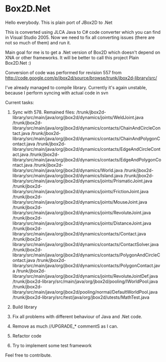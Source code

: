 Box2D.Net
=============

Hello everybody. This is plain port of JBox2D to .Net

This is converted using JLCA Java to C# code converter which you can find in Visual Studio 2005.
Now we need to fix all converting issues (there are not so much of them) and run it.

Main goal for me is to get a .Net version of Box2D which doesn't depend on XNA or other frameworks.
It will be better to call this project Plain Box2D.Net :)

Conversion of code was performed for revision 557 from http://code.google.com/p/jbox2d/source/browse/trunk/jbox2d-library/src/

I've already managed to compile library. Currently it's again unstable, because I perform syncing with actual code in svn

Current tasks:
1) Sync with 578.
Remained files:
/trunk/jbox2d-library/src/main/java/org/jbox2d/dynamics/joints/WeldJoint.java
/trunk/jbox2d-library/src/main/java/org/jbox2d/dynamics/contacts/ChainAndCircleContact.java
/trunk/jbox2d-library/src/main/java/org/jbox2d/dynamics/contacts/ChainAndPolygonContact.java
/trunk/jbox2d-library/src/main/java/org/jbox2d/dynamics/contacts/EdgeAndCircleContact.java
/trunk/jbox2d-library/src/main/java/org/jbox2d/dynamics/contacts/EdgeAndPolygonContact.java
/trunk/jbox2d-library/src/main/java/org/jbox2d/dynamics/World.java
/trunk/jbox2d-library/src/main/java/org/jbox2d/dynamics/Island.java
/trunk/jbox2d-library/src/main/java/org/jbox2d/dynamics/joints/PrismaticJoint.java
/trunk/jbox2d-library/src/main/java/org/jbox2d/dynamics/joints/FrictionJoint.java
/trunk/jbox2d-library/src/main/java/org/jbox2d/dynamics/joints/MouseJoint.java
/trunk/jbox2d-library/src/main/java/org/jbox2d/dynamics/joints/RevoluteJoint.java
/trunk/jbox2d-library/src/main/java/org/jbox2d/dynamics/joints/DistanceJoint.java
/trunk/jbox2d-library/src/main/java/org/jbox2d/dynamics/contacts/Contact.java
/trunk/jbox2d-library/src/main/java/org/jbox2d/dynamics/contacts/ContactSolver.java
/trunk/jbox2d-library/src/main/java/org/jbox2d/dynamics/contacts/PolygonAndCircleContact.java
/trunk/jbox2d-library/src/main/java/org/jbox2d/dynamics/contacts/PolygonContact.java
/trunk/jbox2d-library/src/main/java/org/jbox2d/dynamics/joints/RevoluteJointDef.java
/trunk/jbox2d-library/src/main/java/org/jbox2d/pooling/IWorldPool.java
/trunk/jbox2d-library/src/main/java/org/jbox2d/pooling/normal/DefaultWorldPool.java
/trunk/jbox2d-library/src/test/java/org/jbox2d/utests/MathTest.java

2) Build library
3) Fix all problems with different behaviour of Java and .Net code.
4) Remove as much //UPGRADE_* commentS as I can.
5) Refactor code
6) Try to implement some test framework

Feel free to contribute.